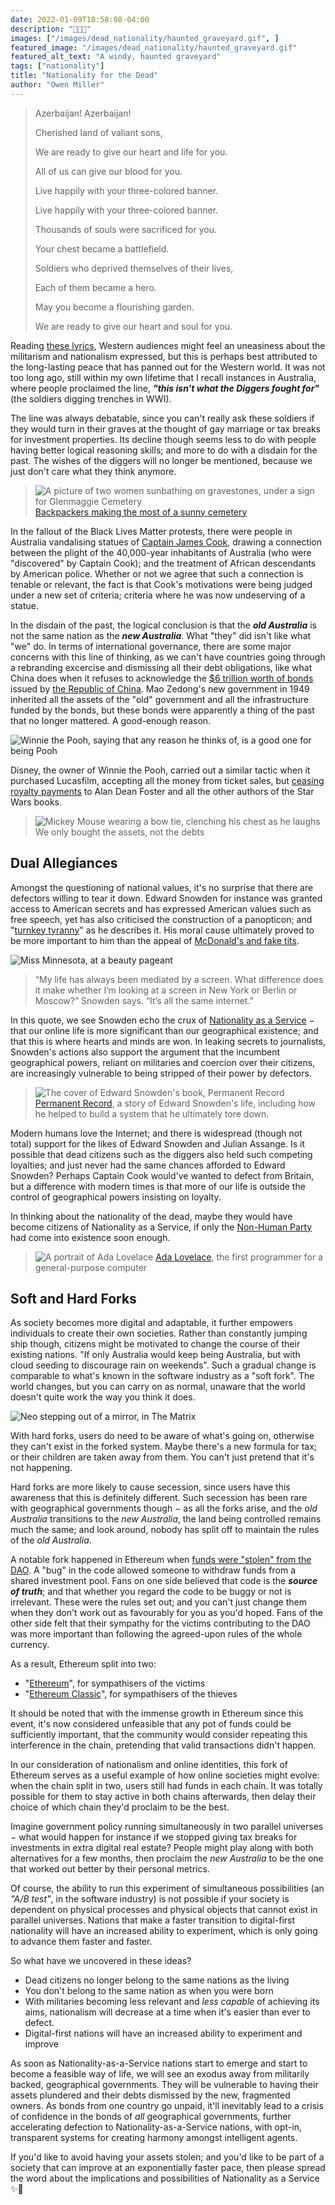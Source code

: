 ```yaml
---
date: 2022-01-09T10:58:08-04:00
description: "🎌💀🎌"
images: ["/images/dead_nationality/haunted_graveyard.gif", ]
featured_image: "/images/dead_nationality/haunted_graveyard.gif"
featured_alt_text: "A windy, haunted graveyard"
tags: ["nationality"]
title: "Nationality for the Dead"
author: "Owen Miller"
---
```

> 	Azerbaijan! Azerbaijan!
>
>	Cherished land of valiant sons,
>
>	We are ready to give our heart and life for you.
>
>	All of us can give our blood for you.
>
>	Live happily with your three-colored banner.
>
>	Live happily with your three-colored banner.
>
>	Thousands of souls were sacrificed for you.
>
>	Your chest became a battlefield.
>
>	Soldiers who deprived themselves of their lives,
>
>	Each of them became a hero.
>
>	May you become a flourishing garden.
>
>	We are ready to give our heart and soul for you.

Reading [these lyrics](https://www.azer.com/aiweb/categories/music/AudioPages/NationalAnthem/hymn_independence.html), Western audiences might feel an uneasiness about the militarism and nationalism expressed, but this is perhaps best attributed to the long-lasting peace that has panned out for the Western world. It was not too long ago, still within my own lifetime that I recall instances in Australia, where people proclaimed the line, ***"this isn't what the Diggers fought for"*** (the soldiers digging trenches in WWI).

The line was always debatable, since you can't really ask these soldiers if they would turn in their graves at the thought of gay marriage or tax breaks for investment properties. Its decline though seems less to do with people having better logical reasoning skills; and more to do with a disdain for the past. The wishes of the diggers will no longer be mentioned, because we just don't care what they think anymore.

> ![A picture of two women sunbathing on gravestones, under a sign for Glenmaggie Cemetery](/images/dead_nationality/sunbathers.jpg)
> [Backpackers making the most of a sunny cemetery](https://metro.co.uk/2015/01/04/women-spark-anger-by-sunbathing-in-bikinis-on-cemetery-graves-5008842/)

In the fallout of the Black Lives Matter protests, there were people in Australia vandalising statues of [Captain James Cook](https://en.wikipedia.org/wiki/James_Cook), drawing a connection between the plight of the 40,000-year inhabitants of Australia (who were "discovered" by Captain Cook); and the treatment of African descendants by American police. Whether or not we agree that such a connection is tenable or relevant, the fact is that Cook's motivations were being judged under a new set of criteria; criteria where he was now undeserving of a statue.

In the disdain of the past, the logical conclusion is that the ***old Australia*** is not the same nation as the ***new Australia***. What "they" did isn't like what "we" do. In terms of international governance, there are some major concerns with this line of thinking, as we can't have countries going through a rebranding excercise and dismissing all their debt obligations, like what China does when it refuses to acknowledge the [$6 trillion worth of bonds](https://www.foxbusiness.com/markets/historic-chinese-bonds-trump-leverage-beijing) issued by [the Republic of China](https://www.npr.org/transcripts/759960349). Mao Zedong's new government in 1949 inherited all the assets of the "old" government and all the infrastructure funded by the bonds, but these bonds were apparently a thing of the past that no longer mattered. A good-enough reason.

![Winnie the Pooh, saying that any reason he thinks of, is a good one for being Pooh](/images/dead_nationality/pooh_reasoning.gif)

Disney, the owner of Winnie the Pooh, carried out a similar tactic when it purchased Lucasfilm, accepting all the money from ticket sales, but [ceasing royalty payments](https://www.hollywoodreporter.com/business/business-news/star-wars-author-royalties-disney-1234951422/) to Alan Dean Foster and all the other authors of the Star Wars books.

> ![Mickey Mouse wearing a bow tie, clenching his chest as he laughs](/images/dead_nationality/mickey_laughing.gif)
> We only bought the assets, not the debts

## Dual Allegiances
Amongst the questioning of national values, it's no surprise that there are defectors willing to tear it down. Edward Snowden for instance was granted access to American secrets and has expressed American values such as free speech, yet has also criticised the construction of a panopticon; and "[turnkey tyranny](https://www.wired.com/story/after-six-years-in-exile-edward-snowden-explains-himself/)" as he describes it. His moral cause ultimately proved to be more important to him than the appeal of [McDonald's and fake tits](https://www.youtube.com/watch?v=5uPoDNEn3I0).

![Miss Minnesota, at a beauty pageant](/images/dead_nationality/miss_minnesota.gif)

> “My life has always been mediated by a screen. What difference does it make whether I’m looking at a screen in New York or Berlin or Moscow?” Snowden says. “It’s all the same internet.”

In this quote, we see Snowden echo the crux of [Nationality as a Service](../nationality_as_a_service/) − that our online life is more significant than our geographical existence; and that this is where hearts and minds are won. In leaking secrets to journalists, Snowden's actions also support the argument that the incumbent geographical powers, reliant on militaries and coercion over their citizens, are increasingly vulnerable to being stripped of their power by defectors.

> ![The cover of Edward Snowden's book, Permanent Record](/images/dead_nationality/Snowden.jpg)
> [Permanent Record](https://www.amazon.com/Permanent-Record-Edward-Snowden/dp/1250237238), a story of Edward Snowden's life, including how he helped to build a system that he ultimately tore down.

Modern humans love the Internet; and there is widespread (though not total) support for the likes of Edward Snowden and Julian Assange. Is it possible that dead citizens such as the diggers also held such competing loyalties; and just never had the same chances afforded to Edward Snowden? Perhaps Captain Cook would've wanted to defect from Britain, but a difference with modern times is that more of our life is outside the control of geographical powers insisting on loyalty.

In thinking about the nationality of the dead, maybe they would have become citizens of Nationality as a Service, if only the [Non-Human Party](/) had come into existence soon enough.
> ![A portrait of Ada Lovelace](/images/dead_nationality/Ada_Lovelace.jpg)
> [Ada Lovelace](https://en.wikipedia.org/wiki/Ada_Lovelace), the first programmer for a general-purpose computer

## Soft and Hard Forks
As society becomes more digital and adaptable, it further empowers individuals to create their own societies. Rather than constantly jumping ship though, citizens might be motivated to change the course of their existing nations. "If only Australia would keep being Australia, but with cloud seeding to discourage rain on weekends". Such a gradual change is comparable to what's known in the software industry as a "soft fork". The world changes, but you can carry on as normal, unaware that the world doesn't quite work the way you think it does.

![Neo stepping out of a mirror, in The Matrix](/images/dead_nationality/Matrix_mirror.gif)

With hard forks, users do need to be aware of what's going on, otherwise they can't exist in the forked system. Maybe there's a new formula for tax; or their children are taken away from them. You can't just pretend that it's not happening.

Hard forks are more likely to cause secession, since users have this awareness that this is definitely different. Such secession has been rare with geographical governments though − as all the forks arise, and the *old Australia* transitions to the *new Australia*, the land being controlled remains much the same; and look around, nobody has split off to maintain the rules of the *old Australia*.

A notable fork happened in Ethereum when [funds were "stolen" from the DAO](https://en.wikipedia.org/wiki/The_DAO_(organization)). A "bug" in the code allowed someone to withdraw funds from a shared investment pool. Fans on one side believed that code is the ***source of truth***; and that whether you regard the code to be buggy or not is irrelevant. These were the rules set out; and you can't just change them when they don't work out as favourably for you as you'd hoped. Fans of the other side felt that their sympathy for the victims contributing to the DAO was more important than following the agreed-upon rules of the whole currency.

As a result, Ethereum split into two:
* "[Ethereum](https://www.coingecko.com/en/coins/ethereum)", for sympathisers of the victims
* "[Ethereum Classic](https://www.coingecko.com/en/coins/ethereum-classic)", for sympathisers of the thieves

It should be noted that with the immense growth in Ethereum since this event, it's now considered unfeasible that any pot of funds could be sufficiently important, that the community would consider repeating this interference in the chain, pretending that valid transactions didn't happen.

In our consideration of nationalism and online identities, this fork of Ethereum serves as a useful example of how online societies might evolve: when the chain split in two, users still had funds in each chain. It was totally possible for them to stay active in both chains afterwards, then delay their choice of which chain they'd proclaim to be the best.

Imagine government policy running simultaneously in two parallel universes − what would happen for instance if we stopped giving tax breaks for investments in extra digital real estate? People might play along with both alternatives for a few months, then proclaim the *new Australia* to be the one that worked out better by their personal metrics.

Of course, the ability to run this experiment of simultaneous possibilities (an *"A/B test"*, in the software industry) is not possible if your society is dependent on physical processes and physical objects that cannot exist in parallel universes. Nations that make a faster transition to digital-first nationality will have an increased ability to experiment, which is only going to advance them faster and faster.


So what have we uncovered in these ideas?
* Dead citizens no longer belong to the same nations as the living
* You don't belong to the same nation as when you were born
* With militaries becoming less relevant and *less capable* of achieving its aims, nationalism will decrease at a time when it's easier than ever to defect.
* Digital-first nations will have an increased ability to experiment and improve

As soon as Nationality-as-a-Service nations start to emerge and start to become a feasible way of life, we will see an exodus away from militarily backed, geographical governments. They will be vulnerable to having their assets plundered and their debts dismissed by the new, fragmented owners. As bonds from one country go unpaid, it'll inevitably lead to a crisis of confidence in the bonds of *all* geographical governments, further accelerating defection to Nationality-as-a-Service nations, with opt-in, transparent systems for creating harmony amongst intelligent agents.

If you'd like to avoid having your assets stolen; and you'd like to be part of a society that can improve at an exponentially faster pace, then please spread the word about the implications and possibilities of Nationality as a Service ✨🔮